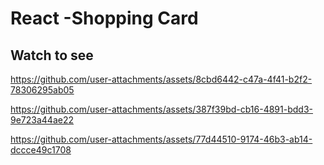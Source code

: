 # React -Shopping Card

## Watch to see 

https://github.com/user-attachments/assets/8cbd6442-c47a-4f41-b2f2-78306295ab05


https://github.com/user-attachments/assets/387f39bd-cb16-4891-bdd3-9e723a44ae22

https://github.com/user-attachments/assets/77d44510-9174-46b3-ab14-dccce49c1708